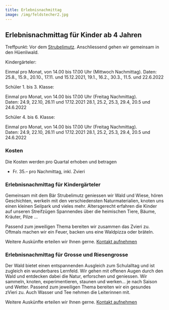 ```yaml
---
title: Erlebnisnachmittag
image: /img/feldstecher2.jpg
---
```


## Erlebnisnachmittag für Kinder ab 4 Jahren

Treffpunkt: Vor dem <a href="/contact">Strubelimutz</a>. Anschliessend gehen wir gemeinsam in den Hüenliwald.

Kindergärteler:

Einmal pro Monat, von 14.00 bis 17.00 Uhr (Mittwoch Nachmittag). Daten: 25.8., 15.9., 20.10., 17.11. und 15.12.2021,
19.1., 16.2., 30.3., 11.5. und 22.6.2022

Schüler 1. bis 3. Klasse:

Einmal pro Monat, von 14.00 bis 17.00 Uhr (Freitag Nachmittag).<br>
Daten: 24.9, 22.10, 26.11 und 17.12.2021 28.1, 25.2, 25.3, 29.4, 20.5 und 24.6.2022

Schüler 4. bis 6. Klasse:

Einmal pro Monat, von 14.00 bis 17.00 Uhr (Freitag Nachmittag).<br>
Daten: 24.9, 22.10, 26.11 und 17.12.2021 28.1, 25.2, 25.3, 29.4, 20.5 und 24.6.2022

### Kosten

Die Kosten werden pro Quartal erhoben und betragen

- Fr. 35.– pro Nachmittag, inkl. Zvieri

### Erlebnisnachmittag für Kindergärteler

Gemeinsam mit dem Bär Strubelimutz geniessen wir Wald und
Wiese, hören Geschichten, werkeln mit den verschiedensten
Naturmaterialien, knoten uns einen kleinen Seilpark und vieles
mehr. Altersgerecht erfahren die Kinder auf unseren Streifzügen
Spannendes über die heimischen Tiere, Bäume, Kräuter, Pilze …

Passend zum jeweiligen Thema bereiten wir zusammen das Zvieri
zu. Oftmals machen wir ein Feuer, backen uns eine Waldpizza
oder bräteln.

Weitere Auskünfte erteilen wir Ihnen gerne. <a href="/contact">Kontakt aufnehmen</a>

### Erlebnisnachmittag für Grosse und Riesengrosse

Der Wald bietet einen entspannenden Ausgleich zum Schulalltag
und ist zugleich ein wunderbares Lernfeld. Wir gehen mit offenen
Augen durch den Wald und entdecken dabei die Natur, erforschen
und geniessen. Wir sammeln, knoten, experimentieren, staunen
und werken… je nach Saison und Wetter.
Passend zum jeweiligen Thema bereiten wir ein gesundes zVieri
zu. Auch Wasser und Tee nehmen die Leiterinnen mit.

Weitere Auskünfte erteilen wir Ihnen gerne. <a href="/contact">Kontakt aufnehmen</a>
